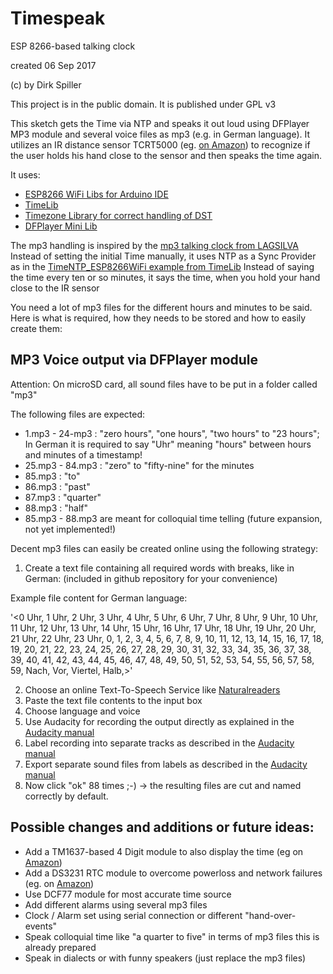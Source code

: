 ﻿Timespeak
=========
ESP 8266-based talking clock

created 06 Sep 2017

(c) by Dirk Spiller

This project is in the public domain. It is published under GPL v3


This sketch gets the Time via NTP and speaks it out loud using DFPlayer MP3 module and several voice files as mp3 (e.g. in German language).
It utilizes an IR distance sensor TCRT5000 
(eg. [on Amazon](https://www.amazon.de/Ecloud-TCRT5000-Reflective-Barrier-Leichtathletik-Lichtschranke/dp/B06WGQJ2ZW/ref=sr_1_4?s=ce-de&ie=UTF8&qid=1505044834&sr=1-4&keywords=TCRT5000+modul))
to recognize if the user holds his hand close to the sensor and then speaks the time again.

It uses:
- [ESP8266 WiFi Libs for Arduino IDE](https://github.com/esp8266/Arduino/tree/master/libraries/ESP8266WiFi)
- [TimeLib](https://github.com/PaulStoffregen/Time)
- [Timezone Library for correct handling of DST](https://github.com/JChristensen/Timezone)
- [DFPlayer Mini Lib](https://github.com/DFRobot/DFRobotDFPlayerMini)

The mp3 handling is inspired by the [mp3 talking clock from LAGSILVA](http://www.instructables.com/id/Talking-Clock-With-Arduino/)
Instead of setting the initial Time manually, it uses NTP as a Sync Provider as in the [TimeNTP_ESP8266WiFi example from 
TimeLib](https://github.com/PaulStoffregen/Time/tree/master/examples/TimeNTP_ESP8266WiFi)
Instead of saying the time every ten or so minutes, it says the time, when you hold your hand close to the IR sensor


You need a lot of mp3 files for the different hours and minutes to be said. Here is what is required, how they needs to be stored and how to easily create them:

MP3 Voice output via DFPlayer module
------------------------------------
Attention: On microSD card, all sound files have to be put in a folder called "mp3"

The following files are expected:
* 1.mp3 - 24-mp3  : "zero hours", "one hours", "two hours" to "23 hours"; In German it is required to say "Uhr" meaning "hours" between hours and minutes of a timestamp!
* 25.mp3 - 84.mp3 : "zero" to "fifty-nine" for the minutes
* 85.mp3          : "to"
* 86.mp3          : "past"
* 87.mp3          : "quarter"
* 88.mp3          : "half"
* 85.mp3 - 88.mp3 are meant for colloquial time telling (future expansion, not yet implemented!)

Decent mp3 files can easily be created online using the following strategy:

1. Create a text file containing all required words with breaks, like in German: (included in github repository for your convenience)

  Example file content for German language:
  
'<0 Uhr, 1 Uhr, 2 Uhr, 3 Uhr, 4 Uhr, 5 Uhr, 6 Uhr, 7 Uhr, 8 Uhr, 9 Uhr, 10 Uhr, 11 Uhr, 12 Uhr, 13 Uhr, 14 Uhr, 15 Uhr, 16 Uhr, 17 Uhr, 18 Uhr, 19 Uhr, 20 Uhr, 21 Uhr, 22 Uhr, 23 Uhr, 0, 1, 2, 3, 4, 5, 6, 7, 8, 9, 10, 11, 12, 13, 14, 15, 16, 17, 18, 19, 20, 21, 22, 23, 24, 25, 26, 27, 28, 29, 30, 31, 32, 33, 34, 35, 36, 37, 38, 39, 40, 41, 42, 43, 44, 45, 46, 47, 48, 49, 50, 51, 52, 53, 54, 55, 56, 57, 58, 59, Nach, Vor, Viertel, Halb,>'
  
2. Choose an online Text-To-Speech Service like [Naturalreaders](https://www.naturalreaders.com/online/)
3. Paste the text file contents to the input box
4. Choose language and voice
5. Use Audacity for recording the output directly as explained in the [Audacity manual](http://manual.audacityteam.org/man/tutorial_recording_computer_playback_on_windows.html)
6. Label recording into separate tracks as described in the [Audacity manual](http://manual.audacityteam.org/man/silence_finder_and_sound_finder.html)
7. Export separate sound files from labels as described in the [Audacity manual](http://manual.audacityteam.org/man/splitting_a_recording_into_separate_tracks.html)
8. Now click "ok" 88 times ;-) -> the resulting files are cut and named correctly by default.

Possible changes and additions or future ideas:
-----------------------------------------------
* Add a TM1637-based 4 Digit module to also display the time (eg on [Amazon](https://www.amazon.de/TM1637-Digit-7-Segment-Display-Modul/dp/B0117C1332))
* Add a DS3231 RTC module to overcome powerloss and network failures (eg. on [Amazon](https://www.amazon.de/DaoRier-Precision-Modul-Speichermodul-Raspberry-Mikrocontroller/dp/B06W2PLFJY/ref=sr_1_5?s=ce-de&ie=UTF8&qid=1505029576&sr=1-5&keywords=rtc+module+ds3231))
* Use DCF77 module for most accurate time source
* Add different alarms using several mp3 files
* Clock / Alarm set using serial connection or different "hand-over-events"
* Speak colloquial time like "a quarter to five" in terms of mp3 files this is already prepared
* Speak in dialects or with funny speakers (just replace the mp3 files)

